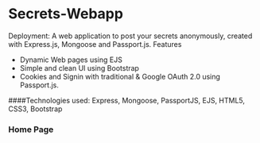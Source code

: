 # Secrets-Webapp
Deployment: 
A web application to post your secrets anonymously, created with Express.js, Mongoose and Passport.js.
Features
* Dynamic Web pages using EJS
* Simple and clean UI using Bootstrap
* Cookies and Signin with traditional & Google OAuth 2.0 using Passport.js.

####Technologies used: Express, Mongoose, PassportJS, EJS, HTML5, CSS3, Bootstrap 

### Home Page
